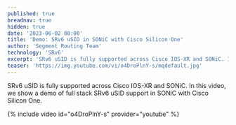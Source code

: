 ```yaml
---
published: true
breadnav: true
hidden: true
date: '2023-06-02 00:00'
title: 'Demo: SRv6 uSID in SONiC with Cisco Silicon One'
author: 'Segment Routing Team'
technology: 'SRv6'
excerpt: 'SRv6 uSID is fully supported across Cisco IOS-XR and SONiC. In this video, we show a demo of full stack SRv6 uSID support in SONiC with Cisco Silicon One.'
teaser: 'https://img.youtube.com/vi/o4DroPlnY-s/mqdefault.jpg'
---    
```


SRv6 uSID is fully supported across Cisco IOS-XR and SONiC. In this video, we show a demo of full stack SRv6 uSID support in SONiC with Cisco Silicon One.

{% include video id="o4DroPlnY-s" provider="youtube" %}

